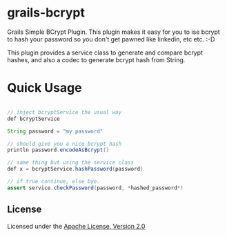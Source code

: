 grails-bcrypt
=============

Grails Simple BCrypt Plugin.
This plugin makes it easy for you to ise bcrypt to hash your password so you don't get pawned like linkedin, etc etc. :-D

This plugin provides a service class to generate and compare bcrypt hashes, and also a codec to generate bcrypt hash from String.


Quick Usage
============

``` java

// inject bcryptService the usual way
def bcryptService

String password = "my password"

// should give you a nice bcrypt hash
println password.encodeAsBcrypt()

// same thing but using the service class
def x = bcryptService.hashPassword(password)

// if true continue, else bye.
assert service.checkPassword(password, *hashed_password*)

```


## License

Licensed under the [Apache License, Version 2.0](http://www.apache.org/licenses/LICENSE-2.0.html)
